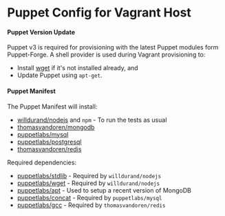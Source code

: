 Puppet Config for Vagrant Host
==============================

#### Puppet Version Update

Puppet v3 is required for provisioning with the latest Puppet modules form Puppet-Forge. A shell provider
is used during Vagrant provisioning to:

  * Install [wget](https://www.gnu.org/software/wget/) if it's not installed already, and
  * Update Puppet using `apt-get`.

#### Puppet Manifest

The Puppet Manifest will install:

  * [willdurand/nodejs](https://forge.puppetlabs.com/willdurand/nodejs) and `npm` - To run the tests as usual
  * [thomasvandoren/mongodb](https://forge.puppetlabs.com/thomasvandoren/mongodb)
  * [puppetlabs/mysql](https://forge.puppetlabs.com/puppetlabs/puppetlabs-mysql)
  * [puppetlabs/postgresql](https://forge.puppetlabs.com/puppetlabs/puppetlabs-postgresql)
  * [thomasvandoren/redis](https://forge.puppetlabs.com/thomasvandoren/redis)

Required dependencies:

  * [puppetlabs/stdlib](https://forge.puppetlabs.com/puppetlabs/puppetlabs-stdlib) - Required by `willdurand/nodejs`
  * [puppetlabs/wget](https://forge.puppetlabs.com/puppetlabs/puppetlabs-wget) - Required by `willdurand/nodejs`
  * [puppetlabs/apt](https://forge.puppetlabs.com/puppetlabs/puppetlabs-apt) - Used to setup a recent version of MongoDB
  * [puppetlabs/concat](https://forge.puppetlabs.com/puppetlabs/puppetlabs-concat) - Required by `puppetlabs/mysql`
  * [puppetlabs/gcc](https://forge.puppetlabs.com/puppetlabs/puppetlabs-gcc) - Required by `thomasvandoren/redis`
